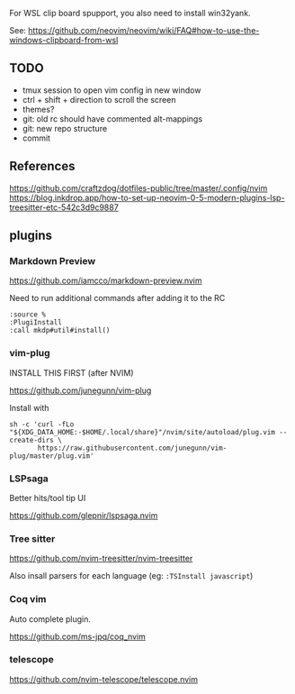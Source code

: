 
For WSL clip board spupport, you also need to install win32yank.

See: https://github.com/neovim/neovim/wiki/FAQ#how-to-use-the-windows-clipboard-from-wsl

## TODO

* tmux session to open vim config in new window
* ctrl + shift + direction to scroll the screen 
* themes?
* git: old rc should have commented alt-mappings
* git: new repo structure 
* commit

## References

https://github.com/craftzdog/dotfiles-public/tree/master/.config/nvim
https://blog.inkdrop.app/how-to-set-up-neovim-0-5-modern-plugins-lsp-treesitter-etc-542c3d9c9887

## plugins

### Markdown Preview

https://github.com/iamcco/markdown-preview.nvim

Need to run additional commands after adding it to the RC
```
:source %
:PlugiInstall
:call mkdp#util#install()
```

### vim-plug

INSTALL THIS FIRST (after NVIM)

https://github.com/junegunn/vim-plug

Install with 
```
sh -c 'curl -fLo "${XDG_DATA_HOME:-$HOME/.local/share}"/nvim/site/autoload/plug.vim --create-dirs \
       https://raw.githubusercontent.com/junegunn/vim-plug/master/plug.vim'
```

### LSPsaga

Better hits/tool tip UI

https://github.com/glepnir/lspsaga.nvim

### Tree sitter

https://github.com/nvim-treesitter/nvim-treesitter

Also insall parsers for each language (eg: `:TSInstall javascript`)

### Coq vim

Auto complete plugin.

https://github.com/ms-jpq/coq_nvim

### telescope

https://github.com/nvim-telescope/telescope.nvim

